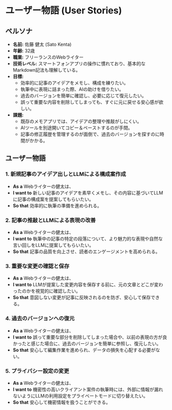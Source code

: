# ユーザー物語 (User Stories)

## ペルソナ

*   **名前:** 佐藤 健太 (Sato Kenta)
*   **年齢:** 32歳
*   **職業:** フリーランスのWebライター
*   **技術レベル:** スマートフォンアプリの操作に慣れており、基本的なMarkdown記法も理解している。
*   **目標:**
    *   効率的に記事のアイデアをメモし、構成を練りたい。
    *   執筆中に表現に詰まった際、AIの助けを借りたい。
    *   過去のバージョンを簡単に確認し、必要に応じて復元したい。
    *   誤って重要な内容を削除してしまっても、すぐに元に戻せる安心感が欲しい。
*   **課題:**
    *   既存のメモアプリでは、アイデアの整理や推敲がしにくい。
    *   AIツールを別途開いてコピー＆ペーストするのが手間。
    *   記事の修正履歴を管理するのが面倒で、過去のバージョンを探すのに時間がかかる。

## ユーザー物語

### 1. 新規記事のアイデア出しとLLMによる構成案作成

*   **As a** Webライターの健太は、
*   **I want to** 新しい記事のアイデアを素早くメモし、その内容に基づいてLLMに記事の構成案を提案してもらいたい。
*   **So that** 効率的に執筆の準備を進められる。

### 2. 記事の推敲とLLMによる表現の改善

*   **As a** Webライターの健太は、
*   **I want to** 執筆中の記事の特定の段落について、より魅力的な表現や自然な言い回しをLLMに提案してもらいたい。
*   **So that** 記事の品質を向上させ、読者のエンゲージメントを高められる。

### 3. 重要な変更の確認と保存

*   **As a** Webライターの健太は、
*   **I want to** LLMが提案した変更内容を保存する前に、元の文章とどこが変わったのかを視覚的に確認したい。
*   **So that** 意図しない変更が記事に反映されるのを防ぎ、安心して保存できる。

### 4. 過去のバージョンへの復元

*   **As a** Webライターの健太は、
*   **I want to** 誤って重要な部分を削除してしまった場合や、以前の表現の方が良かったと感じた場合に、過去のバージョンを簡単に参照し、復元したい。
*   **So that** 安心して編集作業を進められ、データの損失を心配する必要がない。

### 5. プライバシー設定の変更

*   **As a** Webライターの健太は、
*   **I want to** 機密性の高いクライアント案件の執筆時には、外部に情報が漏れないようにLLMの利用設定をプライベートモードに切り替えたい。
*   **So that** 安心して機密情報を扱うことができる。
